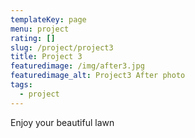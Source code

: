 ```yaml
---
templateKey: page
menu: project
rating: []
slug: /project/project3
title: Project 3
featuredimage: /img/after3.jpg
featuredimage_alt: Project3 After photo
tags:
  - project
---
```


Enjoy your beautiful lawn
